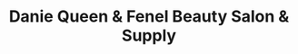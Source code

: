 ---
title: "Danie Queen & Fenel Beauty Salon & Supply"
url: /logansport/danie-queen-and-fenel-beauty-salon-and-supply/
shop: beauty
---